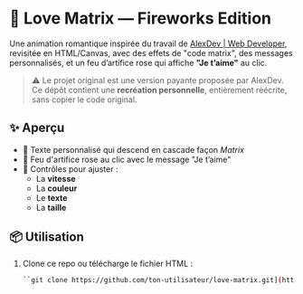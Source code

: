 # 💖 Love Matrix — Fireworks Edition

Une animation romantique inspirée du travail de [AlexDev | Web Developer](https://www.tiktok.com/@alexx.dev), revisitée en HTML/Canvas, avec des effets de "code matrix", des messages personnalisés, et un feu d’artifice rose qui affiche **"Je t’aime"** au clic.

> ⚠️ Le projet original est une version payante proposée par AlexDev. Ce dépôt contient une **recréation personnelle**, entièrement réécrite, sans copier le code original.

## ✨ Aperçu

- 💬 Texte personnalisé qui descend en cascade façon *Matrix*
- 🌸 Feu d'artifice rose au clic avec le message "Je t’aime"
- 🎨 Contrôles pour ajuster :
  - La **vitesse**
  - La **couleur**
  - Le **texte**
  - La **taille**

## 📦 Utilisation

1. Clone ce repo ou télécharge le fichier HTML :
   ```bash
   ``git clone https://github.com/ton-utilisateur/love-matrix.git](https://github.com/Snyzz-dev/Matrix-Love.git
